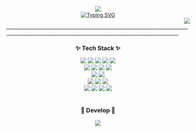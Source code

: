 <div align="center">
  <!--<img src="https://capsule-render.vercel.app/api?type=venom&height=300&text=Hello%20World%20&fontSize=70&color=0:8871e5,100:b678c4&stroke=b678c4">-->
  <img src="https://capsule-render.vercel.app/api?type=shark&color=gradient&height=140">
  <!--<img src="https://capsule-render.vercel.app/api?type=waving&height=200&text=&fontAlign=80&fontAlignY=40&color=gradient">-->
</div>

<div align="center">
<a href="https://git.io/typing-svg"><img src="https://readme-typing-svg.demolab.com?font=Gamja+Flower&pause=1000&color=28292A&width=435&lines=Hello+World!+Meet+Hyo+Gi😄" alt="Typing SVG" /></a>
</div>
<div align="right">
  <a href="https://hits.seeyoufarm.com"><img src="https://hits.seeyoufarm.com/api/count/incr/badge.svg?url=https%3A%2F%2Fgithub.com%2Fgjbae1212%2Fhit-counter&count_bg=%23F7F7F7&title_bg=%232D2D2D&icon=github.svg&icon_color=%23FFFFFF&title=Hi&edge_flat=false"/></a>
</div>
________________________________________________________________________________________________________________________________________________________
<h3 align="center">✨ Tech Stack ✨</h3>
<div align="center">
  <image src="https://img.shields.io/badge/java-%23ED8B00.svg?style=flat&logo=openjdk&logoColor=white">
  <image src="https://img.shields.io/badge/javascript-F7DF1E.svg?style=flat&logo=javascript&logoColor=white">
  <image src="https://img.shields.io/badge/jquery-0769AD.svg?style=flat&logo=jquery&logoColor=white">
  <image src="https://img.shields.io/badge/json-000000.svg?style=flat&logo=json&logoColor=white">
  <image src="https://img.shields.io/badge/ASP-512BD4.svg?style=flat&logo=dotnet&logoColor=white">
  <br>
  <image src="https://img.shields.io/badge/css3-%231572B6.svg?style=flat&logo=css3&logoColor=white">
  <image src="https://img.shields.io/badge/html5-%23E34F26.svg?style=flat&logo=html5&logoColor=white">
  <image src="https://img.shields.io/badge/bootstrap-%238511FA.svg?style=flat&logo=bootstrap&logoColor=white">
  <image src="https://img.shields.io/badge/Thymeleaf-%23005C0F.svg?style=flat&logo=Thymeleaf&logoColor=white">
  <br>
  <image src="https://img.shields.io/badge/spring-6DB33F.svg?style=flat&logo=spring&logoColor=white">
  <image src="https://img.shields.io/badge/springboot-6DB33F.svg?style=flat&logo=springboot&logoColor=white">
  <br>
  <image src="https://img.shields.io/badge/Oracle%20SQL/PLSQL-%23DD0031.svg?style=flat&logo=oracle&logoColor=white">
  <image src="https://img.shields.io/badge/MariaDB-003545?style=flat&logo=mariadb&logoColor=white"> 
  <image src="https://img.shields.io/badge/Microsoft%20SQL%20Server-CC2927?style=flat&logo=microsoft%20sql%20server&logoColor=white">
  <br>
  <image src="https://img.shields.io/badge/subversion-%23809CC9.svg?style=flat&logo=subversion&logoColor=white">
  <image src="https://img.shields.io/badge/github-%23121011.svg?style=flat&logo=github&logoColor=white">
  <image src="https://img.shields.io/badge/Visual%20Studio%20Code-0078d7.svg?style=flat&logo=visual-studio-code&logoColor=white">
  <image src="https://img.shields.io/badge/Eclipse-2C2255.svg?style=flat&logo=Eclipse&logoColor=white">
</div>
    <br>
    <h3 align="center">🌱 Develop 🌱</h3>
<div align="center">
  <image src="https://github-readme-stats.vercel.app/api/top-langs/?username=songhyogi&layout=compact">
</div>





<!--
**songhyogi/songhyogi** is a ✨ _special_ ✨ repository because its `README.md` (this file) appears on your GitHub profile.

Here are some ideas to get you started:

- 🔭 I’m currently working on ...
- 🌱 I’m currently learning ...
- 👯 I’m looking to collaborate on ...
- 🤔 I’m looking for help with ...
- 💬 Ask me about ...
- 📫 How to reach me: ...
- 😄 Pronouns: ...
- ⚡ Fun fact: ...
-->
